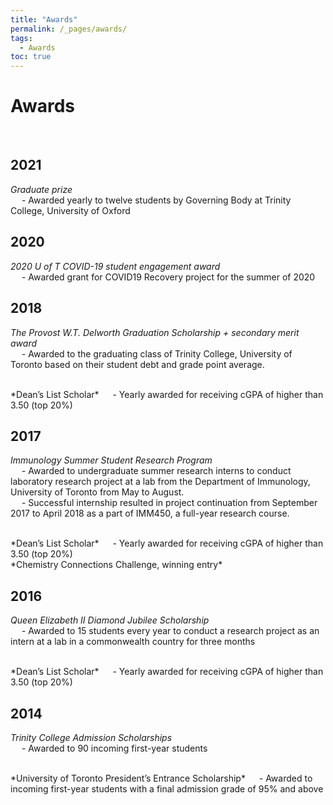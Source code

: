 ```yaml
---
title: "Awards"
permalink: /_pages/awards/
tags:
  - Awards
toc: true
---
```


# Awards
<br/>

## 2021
*Graduate  prize*  
&emsp;  - Awarded  yearly  to  twelve  students  by  Governing  Body  at  Trinity  College,  University  of  Oxford  


## 2020
*2020  U  of  T  COVID-19  student  engagement  award*  
&emsp; - Awarded  grant  for  COVID19  Recovery  project  for  the  summer  of  2020  

## 2018
*The  Provost  W.T.  Delworth  Graduation  Scholarship  +  secondary  merit  award*  
&emsp;  - Awarded  to  the  graduating  class  of  Trinity  College,  University  of  Toronto  based  on  their  student  debt and grade point average.  

<br/>
*Dean’s  List  Scholar*  
&emsp;  - Yearly  awarded  for  receiving  cGPA  of  higher  than  3.50  (top 20%)  

## 2017
*Immunology  Summer  Student  Research  Program*  
&emsp;  - Awarded  to  undergraduate  summer  research  interns  to  conduct  laboratory  research  project  at  a  lab from the Department of Immunology, University of Toronto from May to August.  
&emsp;  - Successful  internship  resulted  in  project  continuation  from  September  2017  to  April  2018  as  a  part  of IMM450, a full-year research course.  

<br/>
*Dean’s  List  Scholar*  
&emsp;  - Yearly  awarded  for  receiving  cGPA  of  higher  than  3.50  (top 20%)  

<br/>
*Chemistry  Connections  Challenge,  winning  entry*  


## 2016
*Queen  Elizabeth  II  Diamond  Jubilee  Scholarship*  
&emsp; - Awarded  to  15  students  every  year  to  conduct  a  research  project  as  an  intern  at  a  lab  in  a  commonwealth country for three months  

<br/>
*Dean’s  List  Scholar*  
&emsp;  - Yearly  awarded  for  receiving  cGPA  of  higher  than  3.50  (top 20%)  


## 2014
*Trinity College Admission Scholarships*  
&emsp;  - Awarded  to  90  incoming  first-year  students  

<br/>
*University  of  Toronto  President’s  Entrance  Scholarship*  
&emsp;  - Awarded  to  incoming  first-year  students  with  a  final  admission  grade  of  95%  and  above  
